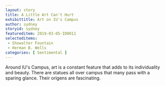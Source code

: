```yaml
---
layout: story
title: A Little Art Can't Hurt
exhibittitle: Art on IU's Campus
author: sydney
storyid: sydney
featureditem: 2019-03-05-ID0011
selecteditems:
 - Showalter Fountain
 - Herman B. Wells
categories: [ Sentimental ]
---
```


Around IU's Campus, art is a constant feature that adds to its individuality and beauty. There are statues all over campus that many pass with a sparing glance. Their origens are fascinating.

